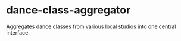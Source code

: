 # dance-class-aggregator
Aggregates dance classes from various local studios into one central interface.
